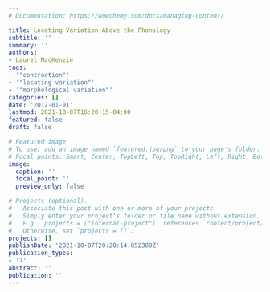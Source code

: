```yaml
---
# Documentation: https://wowchemy.com/docs/managing-content/

title: Locating Variation Above the Phonology
subtitle: ''
summary: ''
authors:
- Laurel MacKenzie
tags:
- '"contraction"'
- '"locating variation"'
- '"morphological variation"'
categories: []
date: '2012-01-01'
lastmod: 2021-10-07T16:20:15-04:00
featured: false
draft: false

# Featured image
# To use, add an image named `featured.jpg/png` to your page's folder.
# Focal points: Smart, Center, TopLeft, Top, TopRight, Left, Right, BottomLeft, Bottom, BottomRight.
image:
  caption: ''
  focal_point: ''
  preview_only: false

# Projects (optional).
#   Associate this post with one or more of your projects.
#   Simply enter your project's folder or file name without extension.
#   E.g. `projects = ["internal-project"]` references `content/project/deep-learning/index.md`.
#   Otherwise, set `projects = []`.
projects: []
publishDate: '2021-10-07T20:20:14.852389Z'
publication_types:
- '7'
abstract: ''
publication: ''
---
```

